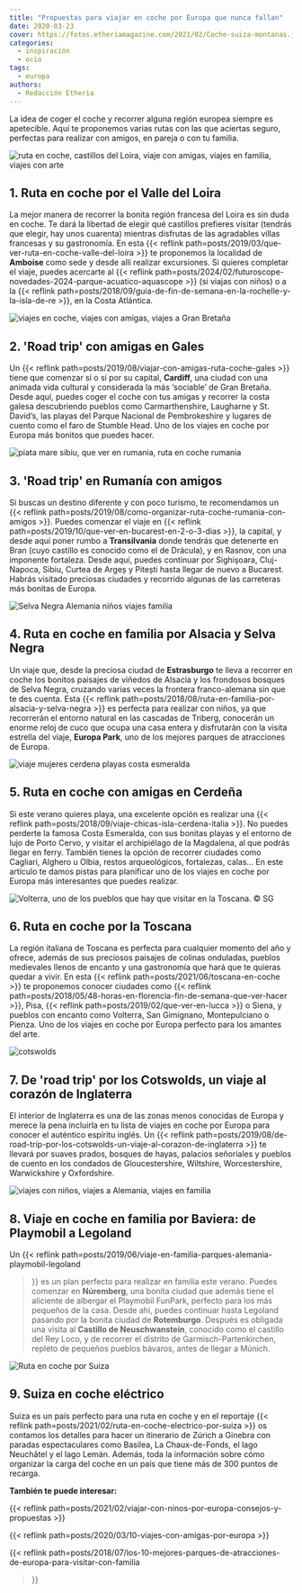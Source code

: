 ```yaml
---
title: "Propuestas para viajar en coche por Europa que nunca fallan"
date: 2020-03-23
cover: https://fotos.etheriamagazine.com/2021/02/Coche-suiza-montanas.jpg
categories: 
  - inspiración
  - ocio
tags: 
  - europa
authors: 
  - Redacción Etheria
---
```


La idea de coger el coche y recorrer alguna región europea siempre es apetecible. Aquí 
te proponemos varias rutas con las que aciertas seguro, perfectas para realizar con 
amigos, en pareja o con tu familia. 

![ruta en coche, castillos del Loira, viaje con amigas, viajes en familia, viajes con arte](https://fotos.etheriamagazine.com/2019/02/Amboise-castillo.jpg "Castillo de Amboise. © SG")

## 1\. Ruta en coche por el Valle del Loira

La mejor manera de recorrer la bonita región francesa del Loira es sin duda en coche. Te 
dará la libertad de elegir qué castillos prefieres visitar (tendrás que elegir, hay unos 
cuarenta) mientras disfrutas de las agradables villas francesas y su gastronomía. En 
esta {{< reflink path=posts/2019/03/que-ver-ruta-en-coche-valle-del-loira >}} te 
proponemos la localidad de **Amboise** como sede y desde allí realizar excursiones. Si 
quieres completar el viaje, puedes acercarte al {{< reflink 
path=posts/2024/02/futuroscope-novedades-2024-parque-acuatico-aquascope >}} (si viajas 
con niños) o a la {{< reflink 
path=posts/2018/09/guia-de-fin-de-semana-en-la-rochelle-y-la-isla-de-re >}}, en la Costa 
Atlántica. 

![viajes en coche, viajes con amigas, viajes a Gran Bretaña](https://fotos.etheriamagazine.com/2019/08/Gales-playa-Baranfundle.jpg "Playa de Baranfundle, en Gales, una de las más bellas del Reino Unido. © MM")

## 2\. 'Road trip' con amigas en Gales

Un {{< reflink path=posts/2019/08/viajar-con-amigas-ruta-coche-gales >}} tiene que 
comenzar sí o sí por su capital, **Cardiff**, una ciudad con una animada vida cultural y 
considerada la más ‘sociable’ de Gran Bretaña. Desde aquí, puedes coger el coche con tus 
amigas y recorrer la costa galesa descubriendo pueblos como Carmarthenshire, Laugharne y 
St. David’s, las playas del Parque Nacional de Pembrokeshire y lugares de cuento como el 
faro de Stumble Head. Uno de los viajes en coche por Europa más bonitos que puedes 
hacer. 

![piata mare sibiu, que ver en rumania, ruta en coche rumania](https://fotos.etheriamagazine.com/2019/07/7-Rumania-Sibiu-Piata-Mare.jpg "Piata Mare (Plaza Grande) de Sibiu. © Willyphots")

## 3\. 'Road trip' en Rumanía con amigos

Si buscas un destino diferente y con poco turismo, te recomendamos un {{< reflink 
path=posts/2019/08/como-organizar-ruta-coche-rumania-con-amigos >}}. Puedes comenzar el 
viaje en {{< reflink path=posts/2019/10/que-ver-en-bucarest-en-2-o-3-dias >}}, la 
capital, y desde aquí poner rumbo a **Transilvania** donde tendrás que detenerte en Bran 
(cuyo castillo es conocido como el de Drácula), y en Rasnov, con una imponente 
fortaleza. Desde aquí, puedes continuar por Sighişoara, Cluj-Napoca, Sibiu, Curtea de 
Argeș y Pitești hasta llegar de nuevo a Bucarest. Habrás visitado preciosas ciudades y 
recorrido algunas de las carreteras más bonitas de Europa. 

![Selva Negra Alemania niños viajes familia](https://fotos.etheriamagazine.com/2018/07/Cataratas-Triberg-bosque.jpg "Bosque junto a las cataratas de Triberg, en Selva Negra. © SG")

## 4\. Ruta en coche en familia por Alsacia y Selva Negra

Un viaje que, desde la preciosa ciudad de **Estrasburgo** te lleva a recorrer en coche 
los bonitos paisajes de viñedos de Alsacia y los frondosos bosques de Selva Negra, 
cruzando varias veces la frontera franco-alemana sin que te des cuenta. Esta {{< reflink 
path=posts/2018/08/ruta-en-familia-por-alsacia-y-selva-negra >}} es perfecta para 
realizar con niños, ya que recorrerán el entorno natural en las cascadas de Triberg, 
conocerán un enorme reloj de cuco que ocupa una casa entera y disfrutarán con la visita 
estrella del viaje, **Europa Park**, uno de los mejores parques de atracciones de 
Europa. 

![viaje mujeres cerdena playas costa esmeralda](https://fotos.etheriamagazine.com/2018/09/viaje-cerdena-Cala-Corsara-en-La-Magdalena-Costa-Esmeralda.jpg "Cala Corsara, en el archipiélago de La Magdalena (Cedeña). © ENIT")

## 5\. Ruta en coche con amigas en Cerdeña

Si este verano quieres playa, una excelente opción es realizar una {{< reflink 
path=posts/2018/09/viaje-chicas-isla-cerdena-italia >}}. No puedes perderte la famosa 
Costa Esmeralda, con sus bonitas playas y el entorno de lujo de Porto Cervo, y visitar 
el archipiélago de la Magdalena, al que podrás llegar en ferry. También tienes la opción 
de recorrer ciudades como Cagliari, Alghero u Olbia, restos arqueológicos, fortalezas, 
calas… En este artículo te damos pistas para planificar uno de los viajes en coche por 
Europa más interesantes que puedes realizar. 

![](https://fotos.etheriamagazine.com/2018/05/TOSCANA-VOLTERRA-3.jpg "Volterra, uno de los pueblos que hay que visitar en la Toscana. © SG")

## 6\. Ruta en coche por la Toscana

La región italiana de Toscana es perfecta para cualquier momento del año y ofrece, 
además de sus preciosos paisajes de colinas onduladas, pueblos medievales llenos de 
encanto y una gastronomía que hará que te quieras quedar a vivir. En esta {{< reflink 
path=posts/2021/06/toscana-en-coche >}} te proponemos conocer ciudades como {{< reflink 
path=posts/2018/05/48-horas-en-florencia-fin-de-semana-que-ver-hacer >}}, Pisa, {{< 
reflink path=posts/2019/02/que-ver-en-lucca >}} o Siena, y pueblos con encanto como 
Volterra, San Gimignano, Montepulciano o Pienza. Uno de los viajes en coche por Europa 
perfecto para los amantes del arte. 

![cotswolds](https://fotos.etheriamagazine.com/2019/06/viaje-mujeres-cotswolds.jpg "Cualquier época del año es perfecta para conocer el corazón de Inglaterra. © E.Ortega")

## 7\. De 'road trip' por los Cotswolds, un viaje al corazón de Inglaterra

El interior de Inglaterra es una de las zonas menos conocidas de Europa y merece la pena 
incluirla en tu lista de viajes en coche por Europa para conocer el auténtico espíritu 
inglés. Un {{< reflink 
path=posts/2019/08/de-road-trip-por-los-cotswolds-un-viaje-al-corazon-de-inglaterra >}} 
te llevará por suaves prados, bosques de hayas, palacios señoriales y pueblos de cuento 
en los condados de Gloucestershire, Wiltshire, Worcestershire, Warwickshire y 
Oxfordshire. 

![viajes con niños, viajes a Alemania, viajes en familia](https://fotos.etheriamagazine.com/2019/05/Baviera-Rothenburg.jpg "Casco historico de Rotemburgo, en Baviera.")

## 8\. Viaje en coche en familia por Baviera: de Playmobil a Legoland

Un {{< reflink path=posts/2019/06/viaje-en-familia-parques-alemania-playmobil-legoland 
>}} es un plan perfecto para realizar en familia este verano. Puedes comenzar en 
**Núremberg**, una bonita ciudad que además tiene el aliciente de albergar el Playmobil 
FunPark, perfecto para los más pequeños de la casa. Desde ahí, puedes continuar hasta 
Legoland pasando por la bonita ciudad de **Rotemburgo**. Después es obligada una visita 
al **Castillo de Neuschwanstein**, conocido como el castillo del Rey Loco, y de recorrer 
el distrito de Garmisch-Partenkirchen, repleto de pequeños pueblos bávaros, antes de 
llegar a Múnich. 

![Ruta en coche por Suiza](https://fotos.etheriamagazine.com/2021/02/Coche-suiza-montanas.jpg "Ruta en coche por Suiza. © Mattias Nutt")

## 9\. Suiza en coche eléctrico

Suiza es un país perfecto para una ruta en coche y en el reportaje {{< reflink 
path=posts/2021/02/ruta-en-coche-electrico-por-suiza >}} os contamos los detalles para 
hacer un itinerario de Zúrich a Ginebra con paradas espectaculares como Basilea, La 
Chaux-de-Fonds, el lago Neuchâtel y el lago Lemán. Además, toda la información sobre 
cómo organizar la carga del coche en un país que tiene más de 300 puntos de recarga. 

**También te puede interesar:** 

{{< reflink path=posts/2021/02/viajar-con-ninos-por-europa-consejos-y-propuestas >}} 

{{< reflink path=posts/2020/03/10-viajes-con-amigas-por-europa >}} 

{{< reflink 
path=posts/2018/07/los-10-mejores-parques-de-atracciones-de-europa-para-visitar-con-familia 
>}}
